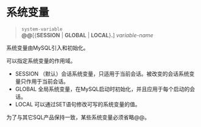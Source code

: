 # 系统变量

> `system-variable`  
**@@**[{**SESSION** | **GLOBAL** | **LOCAL**}**.**] *variable-name*

系统变量由MySQL引入和初始化。

可以指定系统变量的作用域。

- SESSION	（默认）会话系统变量，只适用于当前会话。被改变的会话系统变量只作用于当前会话。
- GLOBAL	全局系统变量，在MySQL启动时初始化，并且应用于每个启动的会话。
- LOCAL	
可以通过SET语句修改可写的系统变量的值。

为了与其它SQL产品保持一致，某些系统变量必须省略@@。